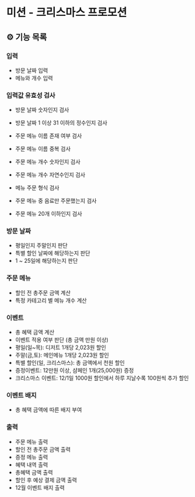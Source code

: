 # 미션 - 크리스마스 프로모션

## ⚙️ 기능 목록

### 입력

- 방문 날짜 입력
- 메뉴와 개수 입력

### 입력값 유효성 검사

- 방문 날짜 숫자인지 검사
- 방문 날짜 1 이상 31 이하의 정수인지 검사

- 주문 메뉴 이름 존재 여부 검사
- 주문 메뉴 이름 중복 검사

- 주문 메뉴 개수 숫자인지 검사
- 주문 메뉴 개수 자연수인지 검사

- 메뉴 주문 형식 검사
- 주문 메뉴 중 음료만 주문했는지 검사
- 주문 메뉴 20개 이하인지 검사

### 방문 날짜

- 평일인지 주말인지 판단
- 특별 할인 날짜에 해당하는지 판단
- 1 ~ 25일에 해당하는지 판단

### 주문 메뉴

- 할인 전 총주문 금액 계산
- 특정 카테고리 별 메뉴 개수 계산

### 이벤트

- 총 혜택 금액 계산
- 이벤트 적용 여부 판단 (총 금액 만원 이상)
- 평일(일~목): 디저트 1개당 2,023원 할인
- 주말(금,토): 메인메뉴 1개당 2,023원 할인
- 특별 할인(일, 크리스마스): 총 금액에서 천원 할인
- 증정이벤트: 12만원 이상, 샴페인 1개(25,000원) 증정
- 크리스마스 이벤트: 12/1일 1000원 할인에서 하루 지날수록 100원씩 추가 할인

### 이벤트 배지

- 총 혜택 금액에 따른 배지 부여

### 출력

- 주문 메뉴 출력
- 할인 전 총주문 금액 출력
- 증정 메뉴 출력
- 혜택 내역 출력
- 총혜택 금액 출력
- 할인 후 예상 결제 금액 출력
- 12월 이벤트 배지 출력
